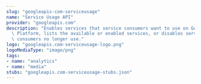 ```yaml
---
slug: "googleapis-com-serviceusage"
name: "Service Usage API"
provider: "googleapis.com"
description: "Enables services that service consumers want to use on Google Cloud\
  \ Platform, lists the available or enabled services, or disables services that service\
  \ consumers no longer use."
logo: "googleapis.com-serviceusage-logo.png"
logoMediaType: "image/png"
tags:
- name: "analytics"
- name: "media"
stubs: "googleapis.com-serviceusage-stubs.json"
---
```

